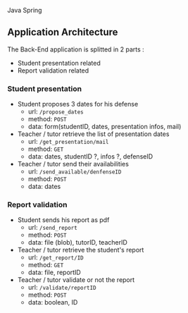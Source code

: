 Java Spring

## Application Architecture 

The Back-End application is splitted in 2 parts :
 - Student presentation related
 - Report validation related

### Student presentation

- Student proposes 3 dates for his defense
  - url: `/propose_dates`
  - method: `POST`
  - data: form(studentID, dates, presentation infos, mail)
- Teacher / tutor retrieve the list of presentation dates
  - url: `/get_presentation/mail`
  - method: `GET`
  - data: dates, studentID ?, infos ?, defenseID
- Teacher / tutor send their availabilities
  - url: `/send_available/denfenseID`
  - method: `POST`
  - data: dates

### Report validation

- Student sends his report as pdf
  - url: `/send_report`
  - method: `POST`
  - data: file (blob), tutorID, teacherID
- Teacher / tutor retrieve the student's report
  - url: `/get_report/ID`
  - method: `GET`
  - data: file, reportID
- Teacher / tutor validate or not the report
  - url: `/validate/reportID`
  - method: `POST`
  - data: boolean, ID
